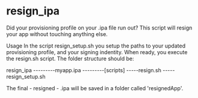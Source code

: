 resign_ipa
==========

Did your provisioning profile on your .ipa file run out? This script will resign your app without touching anything else.

Usage In the script resign_setup.sh you setup the paths to your updated provisioning profile, and your signing indentity. When ready, you execute the resign.sh script. The folder structure should be:

resign_ipa ---------myapp.ipa ---------[scripts] -----resign.sh -----resign_setup.sh

The final - resigned - .ipa will be saved in a folder called 'resignedApp'.

